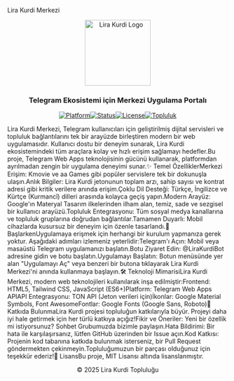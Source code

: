Lira Kurdi Merkezi<p align="center"><img src="https://storage.dyor.io/jettons/images/1741602289/05822800.jpeg" alt="Lira Kurdi Logo" width="150"></p><h3 align="center">Telegram Ekosistemi için Merkezi Uygulama Portalı</h3><p align="center"><a href="#"><img src="https://img.shields.io/badge/platform-Telegram-blue.svg" alt="Platform"></a><a href="#"><img src="https://img.shields.io/badge/status-aktif-brightgreen.svg" alt="Status"></a><a href="https://github.com/LiraKurdi/Lira-Kurdi"><img src="https://img.shields.io/github/license/LiraKurdi/Lira-Kurdi" alt="License"></a><a href="https://t.me/LiraKurdiChat"><img src="https://img.shields.io/badge/topluluk-Telegram-blue.svg" alt="Topluluk"></a></p>Lira Kurdi Merkezi, Telegram kullanıcıları için geliştirilmiş dijital servisleri ve topluluk bağlantılarını tek bir arayüzde birleştiren modern bir web uygulamasıdır. Kullanıcı dostu bir deneyim sunarak, Lira Kurdi ekosistemindeki tüm araçlara kolay ve hızlı erişim sağlamayı hedefler.Bu proje, Telegram Web Apps teknolojisinin gücünü kullanarak, platformdan ayrılmadan zengin bir uygulama deneyimi sunar.✨ Temel ÖzelliklerMerkezi Erişim: Kmovie ve aa Games gibi popüler servislere tek bir dokunuşla ulaşın.Anlık Bilgiler: Lira Kurdi jetonunun toplam arzı, sahip sayısı ve kontrat adresi gibi kritik verilere anında erişim.Çoklu Dil Desteği: Türkçe, İngilizce ve Kürtçe (Kurmancî) dilleri arasında kolayca geçiş yapın.Modern Arayüz: Google'ın Materyal Tasarım ilkelerinden ilham alan, temiz, sade ve sezgisel bir kullanıcı arayüzü.Topluluk Entegrasyonu: Tüm sosyal medya kanallarına ve topluluk gruplarına doğrudan bağlantılar.Tamamen Duyarlı: Mobil cihazlarda kusursuz bir deneyim için özenle tasarlandı.🚀 BaşlarkenUygulamaya erişmek için herhangi bir kurulum yapmanıza gerek yoktur. Aşağıdaki adımları izlemeniz yeterlidir:Telegram'ı Açın: Mobil veya masaüstü Telegram uygulamanızı başlatın.Botu Ziyaret Edin: @LiraKurdiBot adresine gidin ve botu başlatın.Uygulamayı Başlatın: Botun menüsünde yer alan "Uygulamayı Aç" veya benzeri bir butona tıklayarak Lira Kurdi Merkezi'ni anında kullanmaya başlayın.🛠️ Teknoloji MimarisiLira Kurdi Merkezi, modern web teknolojileri kullanılarak inşa edilmiştir:Frontend: HTML5, Tailwind CSS, JavaScript (ES6+)Platform: Telegram Web Apps APIAPI Entegrasyonu: TON API (Jeton verileri için)İkonlar: Google Material Symbols, Font AwesomeFontlar: Google Fonts (Google Sans, Roboto)🤝 Katkıda BulunmaLira Kurdi projesi topluluğun katkılarıyla büyür. Projeyi daha iyi hale getirmek için her türlü katkıya açığız!Fikir ve Öneriler: Yeni bir özellik mi istiyorsunuz? Sohbet Grubumuzda bizimle paylaşın.Hata Bildirimi: Bir hata ile karşılaşırsanız, lütfen GitHub üzerinden bir Issue açın.Kod Katkısı: Projenin kod tabanına katkıda bulunmak isterseniz, bir Pull Request göndermekten çekinmeyin.Topluluğumuzun bir parçası olduğunuz için teşekkür ederiz!📄 LisansBu proje, MIT Lisansı altında lisanslanmıştır.<p align="center">© 2025 Lira Kurdi Topluluğu</p>
